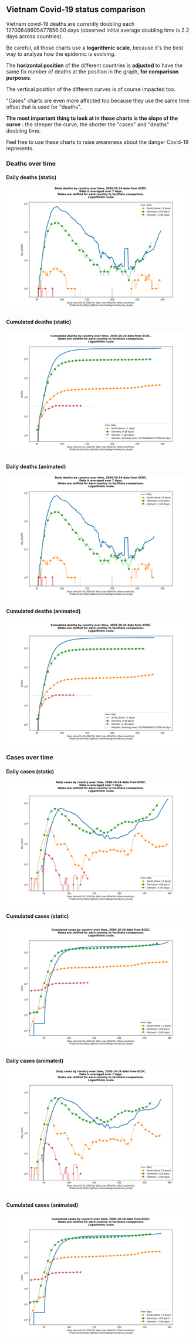 ## Vietnam Covid-19 status comparison 

Vietnam covid-19 deaths are currently doubling each 12700848605477856.00 days (observed initial average doubling time is 2.2 days across countries).



Be careful, all those charts use a **logarithmic scale**, because it's the best way to analyze how the epidemic is evolving.
 
The **horizontal position** of the different countries is **adjusted** to have the same fix number of deaths at the position in the graph, **for comparison purposes**.

The vertical position of the different curves is of course impacted too.

"Cases" charts are even more affected too because they use the same time offset that is used for "deaths".

**The most important thing to look at in those charts is the slope of the curve** : the steeper the curve, the shorter the "cases" and "deaths" doubling time.

Feel free to use these charts to raise awareness about the danger Covid-19 represents. 


 
### Deaths over time
 
#### Daily deaths (static)
![Vietnam covid-19 daily deaths static chart](https://raw.githubusercontent.com/madlag/coronavirus_study/master/notebooks/graphs/2020-10-24/countries/Vietnam/2020-10-24_Vietnam_day_deaths.png "Vietnam covid-19 day_deaths static chart")   
 
#### Cumulated deaths (static)
![Vietnam covid-19 cumulated deaths static chart](https://raw.githubusercontent.com/madlag/coronavirus_study/master/notebooks/graphs/2020-10-24/countries/Vietnam/2020-10-24_Vietnam_deaths.png "Vietnam covid-19 deaths static chart")   
 
#### Daily deaths (animated)
![Vietnam covid-19 daily deaths animated chart](https://raw.githubusercontent.com/madlag/coronavirus_study/master/notebooks/graphs/2020-10-24/countries/Vietnam/2020-10-24_Vietnam_day_deaths.gif "Vietnam covid-19 day_deaths animated chart")   
 
#### Cumulated deaths (animated)
![Vietnam covid-19 cumulated deaths animated chart](https://raw.githubusercontent.com/madlag/coronavirus_study/master/notebooks/graphs/2020-10-24/countries/Vietnam/2020-10-24_Vietnam_deaths.gif "Vietnam covid-19 deaths animated chart")   

 
### Cases over time
 
#### Daily cases (static)
![Vietnam covid-19 daily cases static chart](https://raw.githubusercontent.com/madlag/coronavirus_study/master/notebooks/graphs/2020-10-24/countries/Vietnam/2020-10-24_Vietnam_day_cases.png "Vietnam covid-19 day_cases static chart")   
 
#### Cumulated cases (static)
![Vietnam covid-19 cumulated cases static chart](https://raw.githubusercontent.com/madlag/coronavirus_study/master/notebooks/graphs/2020-10-24/countries/Vietnam/2020-10-24_Vietnam_cases.png "Vietnam covid-19 cases static chart")   
 
#### Daily cases (animated)
![Vietnam covid-19 daily cases animated chart](https://raw.githubusercontent.com/madlag/coronavirus_study/master/notebooks/graphs/2020-10-24/countries/Vietnam/2020-10-24_Vietnam_day_cases.gif "Vietnam covid-19 day_cases animated chart")   
 
#### Cumulated cases (animated)
![Vietnam covid-19 cumulated cases animated chart](https://raw.githubusercontent.com/madlag/coronavirus_study/master/notebooks/graphs/2020-10-24/countries/Vietnam/2020-10-24_Vietnam_cases.gif "Vietnam covid-19 cases animated chart")   

